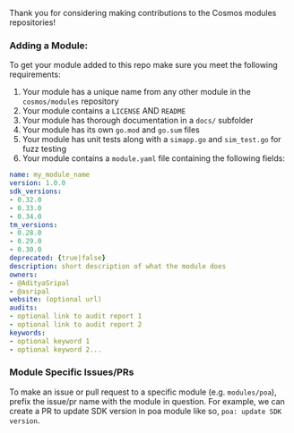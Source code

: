 Thank you for considering making contributions to the Cosmos modules repositories!

### Adding a Module:
To get your module added to this repo make sure you meet the following requirements:

1. Your module has a unique name from any other module in the `cosmos/modules` repository
2. Your module contains a `LICENSE` AND `README`
3. Your module has thorough documentation in a `docs/` subfolder
4. Your module has its own `go.mod` and `go.sum` files
5. Your module has unit tests along with a `simapp.go` and `sim_test.go` for fuzz testing
6. Your module contains a `module.yaml` file containing the following fields:

```yaml
name: my_module_name
version: 1.0.0
sdk_versions: 
- 0.32.0
- 0.33.0
- 0.34.0
tm_versions: 
- 0.28.0
- 0.29.0
- 0.30.0
deprecated: {true|false}
description: short description of what the module does
owners:
- @AdityaSripal
- @asripal
website: (optional url)
audits:
- optional link to audit report 1
- optional link to audit report 2
keywords:
- optional keyword 1
- optional keyword 2...
```

### Module Specific Issues/PRs

To make an issue or pull request to a specific module (e.g. `modules/poa`), prefix the issue/pr name with the module in question. For example, we can create a PR to update SDK version in poa module like so, `poa: update SDK version`.
